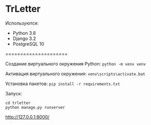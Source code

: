 # TrLetter

Используются:
- Python 3.8
- Django 3.2
- PostgreSQL 10


=====================

Создание виртуального окружения Python:
`python -m venv venv`

Активация виртуального окружения:
`venv\scripts\activate.bat`

Установка пакетов:
`pip install -r requirements.txt`

Запуск:
```
cd trletter
python manage.py runserver
```

http://127.0.0.1:8000/